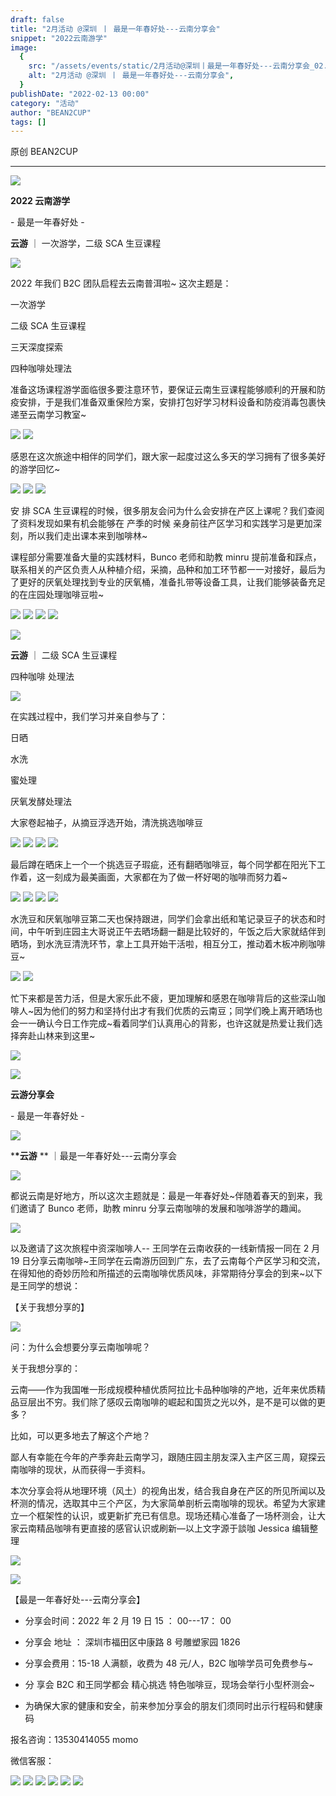 ```yaml
---
draft: false
title: "2月活动 @深圳 丨 最是一年春好处---云南分享会"
snippet: "2022云南游学"
image:
  {
    src: "/assets/events/static/2月活动@深圳丨最是一年春好处---云南分享会_02.jpeg",
    alt: "2月活动 @深圳 丨 最是一年春好处---云南分享会",
  }
publishDate: "2022-02-13 00:00"
category: "活动"
author: "BEAN2CUP"
tags: []
---
```


<!-- # 2 月活动 @深圳 丨 最是一年春好处---云南分享会 -->

原创 BEAN2CUP

---

![](/assets/events/static/2月活动@深圳丨最是一年春好处---云南分享会_01.png)

**2022 云南游学**

\- 最是一年春好处 -

**云游** ｜ 一次游学，二级 SCA 生豆课程

![](/assets/events/static/2月活动@深圳丨最是一年春好处---云南分享会_02.jpeg)

2022 年我们 B2C 团队启程去云南普洱啦~ 这次主题是：

一次游学

二级 SCA 生豆课程

三天深度探索

四种咖啡处理法

准备这场课程游学面临很多要注意环节，要保证云南生豆课程能够顺利的开展和防疫安排，于是我们准备双重保险方案，安排打包好学习材料设备和防疫消毒包裹快递至云南学习教室~

![](/assets/events/static/2月活动@深圳丨最是一年春好处---云南分享会_03.jpeg)
![](/assets/events/static/2月活动@深圳丨最是一年春好处---云南分享会_04.jpeg)

感恩在这次旅途中相伴的同学们，跟大家一起度过这么多天的学习拥有了很多美好的游学回忆~

![](/assets/events/static/2月活动@深圳丨最是一年春好处---云南分享会_05.jpeg)
![](/assets/events/static/2月活动@深圳丨最是一年春好处---云南分享会_06.jpeg)
![](/assets/events/static/2月活动@深圳丨最是一年春好处---云南分享会_07.jpeg)

安 排 SCA 生豆课程的时候，很多朋友会问为什么会安排在产区上课呢？我们查阅了资料发现如果有机会能够在 产季的时候
亲身前往产区学习和实践学习是更加深刻，所以我们走出课本来到咖啡林~

课程部分需要准备大量的实践材料，Bunco 老师和助教 minru 提前准备和踩点，联系相关的产区负责人从种植介绍，采摘，品种和加工环节都一一对接好，最后为了更好的厌氧处理找到专业的厌氧桶，准备扎带等设备工具，让我们能够装备充足的在庄园处理咖啡豆啦~

![](/assets/events/static/2月活动@深圳丨最是一年春好处---云南分享会_08.jpeg)
![](/assets/events/static/2月活动@深圳丨最是一年春好处---云南分享会_09.jpeg)
![](/assets/events/static/2月活动@深圳丨最是一年春好处---云南分享会_10.jpeg)
![](/assets/events/static/2月活动@深圳丨最是一年春好处---云南分享会_11.jpeg)

![](/assets/events/static/2月活动@深圳丨最是一年春好处---云南分享会_12.png)

**云游** ｜ 二级 SCA 生豆课程

四种咖啡 处理法

![](/assets/events/static/2月活动@深圳丨最是一年春好处---云南分享会_13.jpeg)

在实践过程中，我们学习并亲自参与了：

日晒

水洗

蜜处理

厌氧发酵处理法

大家卷起袖子，从摘豆浮选开始，清洗挑选咖啡豆

![](/assets/events/static/2月活动@深圳丨最是一年春好处---云南分享会_14.jpeg)
![](/assets/events/static/2月活动@深圳丨最是一年春好处---云南分享会_15.jpeg)
![](/assets/events/static/2月活动@深圳丨最是一年春好处---云南分享会_16.jpeg)
![](/assets/events/static/2月活动@深圳丨最是一年春好处---云南分享会_17.jpeg)

最后蹲在晒床上一个一个挑选豆子瑕疵，还有翻晒咖啡豆，每个同学都在阳光下工作着，这一刻成为最美画面，大家都在为了做一杯好喝的咖啡而努力着~

![](/assets/events/static/2月活动@深圳丨最是一年春好处---云南分享会_18.jpeg)
![](/assets/events/static/2月活动@深圳丨最是一年春好处---云南分享会_19.jpeg)
![](/assets/events/static/2月活动@深圳丨最是一年春好处---云南分享会_20.jpeg)
![](/assets/events/static/2月活动@深圳丨最是一年春好处---云南分享会_21.jpeg)

水洗豆和厌氧咖啡豆第二天也保持跟进，同学们会拿出纸和笔记录豆子的状态和时间，中午听到庄园主大哥说正午去晒场翻一翻是比较好的，午饭之后大家就结伴到晒场，到水洗豆清洗环节，拿上工具开始干活啦，相互分工，推动着木板冲刷咖啡豆~

![](/assets/events/static/2月活动@深圳丨最是一年春好处---云南分享会_22.jpeg)
![](/assets/events/static/2月活动@深圳丨最是一年春好处---云南分享会_23.jpeg)

忙下来都是苦力活，但是大家乐此不疲，更加理解和感恩在咖啡背后的这些深山咖啡人~因为他们的努力和坚持付出才有我们优质的云南豆；同学们晚上离开晒场也会一一确认今日工作完成~看着同学们认真用心的背影，也许这就是热爱让我们选择奔赴山林来到这里~

![](/assets/events/static/2月活动@深圳丨最是一年春好处---云南分享会_24.jpeg)

![](/assets/events/static/2月活动@深圳丨最是一年春好处---云南分享会_01.png)

**云游分享会**

\- 最是一年春好处 -

![](/assets/events/static/2月活动@深圳丨最是一年春好处---云南分享会_12.png)

\***\*云游** \*\* ｜最是一年春好处---云南分享会

![](/assets/events/static/2月活动@深圳丨最是一年春好处---云南分享会_25.jpeg)

都说云南是好地方，所以这次主题就是：最是一年春好处~伴随着春天的到来，我们邀请了 Bunco 老师，助教 minru 分享云南咖啡的发展和咖啡游学的趣闻。

![](/assets/events/static/2月活动@深圳丨最是一年春好处---云南分享会_26.jpeg)

以及邀请了这次旅程中资深咖啡人--
王同学在云南收获的一线新情报一同在 2 月 19 日分享云南咖啡~王同学在云南游历回到广东，去了云南每个产区学习和交流，在得知他的奇妙历险和所描述的云南咖啡优质风味，非常期待分享会的到来~以下是王同学的想说：

【关于我想分享的】

![](/assets/events/static/2月活动@深圳丨最是一年春好处---云南分享会_27.jpeg)

问：为什么会想要分享云南咖啡呢？

关于我想分享的：

云南——作为我国唯一形成规模种植优质阿拉比卡品种咖啡的产地，近年来优质精品豆层出不穷。我们除了感叹云南咖啡的崛起和国货之光以外，是不是可以做的更多？

比如，可以更多地去了解这个产地？

鄙人有幸能在今年的产季奔赴云南学习，跟随庄园主朋友深入主产区三周，窥探云南咖啡的现状，从而获得一手资料。

本次分享会将从地理环境（风土）的视角出发，结合我自身在产区的所见所闻以及杯测的情况，选取其中三个产区，为大家简单剖析云南咖啡的现状。希望为大家建立一个框架性的认识，或更新扩充已有信息。现场还精心准备了一场杯测会，让大家云南精品咖啡有更直接的感官认识或刷新—以上文字源于談咖 Jessica 编辑整理

![](/assets/events/static/2月活动@深圳丨最是一年春好处---云南分享会_28.jpeg)

![](/assets/events/static/2月活动@深圳丨最是一年春好处---云南分享会_29.png)

【最是一年春好处---云南分享会】

- 分享会时间：2022 年 2 月 19 日 15 ： 00---17： 00

- 分享会 地址 ： 深圳市福田区中康路 8 号雕塑家园 1826

- 分享会费用：15-18 人满额，收费为 48 元/人，B2C 咖啡学员可免费参与~

- 分 享会 B2C 和王同学都会 精心挑选 特色咖啡豆，现场会举行小型杯测会~

- 为确保大家的健康和安全，前来参加分享会的朋友们须同时出示行程码和健康码

报名咨询：13530414055 momo

微信客服：

![](/assets/events/static/2月活动@深圳丨最是一年春好处---云南分享会_30.jpeg)
![](/assets/events/static/2月活动@深圳丨最是一年春好处---云南分享会_31.jpeg)
![](/assets/events/static/2月活动@深圳丨最是一年春好处---云南分享会_32.jpeg)
![](/assets/events/static/2月活动@深圳丨最是一年春好处---云南分享会_33.jpeg)
![](/assets/events/static/2月活动@深圳丨最是一年春好处---云南分享会_34.jpeg)
![](/assets/events/static/2月活动@深圳丨最是一年春好处---云南分享会_35.png)
